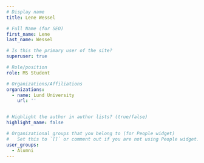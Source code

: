 ```yaml
---
# Display name
title: Lene Wessel

# Full Name (for SEO)
first_name: Lene
last_name: Wessel

# Is this the primary user of the site?
superuser: true

# Role/position
role: MS Student

# Organizations/Affiliations
organizations:
  - name: Lund University
    url: ''


# Highlight the author in author lists? (true/false)
highlight_name: false

# Organizational groups that you belong to (for People widget)
#   Set this to `[]` or comment out if you are not using People widget.
user_groups:
  - Alumni
---
```

